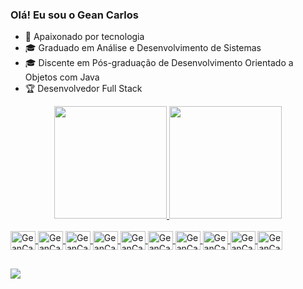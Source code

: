 ### Olá! Eu sou o Gean Carlos

- 🔭 Apaixonado por tecnologia
- 🎓 Graduado em Análise e Desenvolvimento de Sistemas
- 🎓 Discente em Pós-graduação de Desenvolvimento Orientado a Objetos com Java
- 🏆 Desenvolvedor Full Stack
<div align="center">
  <a href="https://github.com/geancarloslc">
  <img height="180em" src="https://github-readme-stats.vercel.app/api?username=geancarloslc&show_icons=true&theme=cobalt&include_all_commits=true&count_private=true"/>
  <img height="180em" src="https://github-readme-stats.vercel.app/api/top-langs/?username=geancarloslc&layout=compact&langs_count=7&theme=cobalt"/>
</div>
 
<div style="display: inline_block"><br>
  <img align="center" alt="GeanCarloslc-java" height="30" width="40" src="https://cdn.jsdelivr.net/gh/devicons/devicon/icons/java/java-original.svg">
  <img align="center" alt="GeanCarloslc-spring" height="30" width="40" src="https://cdn.jsdelivr.net/gh/devicons/devicon/icons/spring/spring-original.svg">
  <img align="center" alt="GeanCarloslc-oracledb" height="30" width="40" src="https://cdn.jsdelivr.net/gh/devicons/devicon/icons/oracle/oracle-original.svg">
  <img align="center" alt="GeanCarloslc-postgres" height="30" width="40" src="https://cdn.jsdelivr.net/gh/devicons/devicon/icons/postgresql/postgresql-original.svg">
  <img align="center" alt="GeanCarloslc-linux" height="30" width="40" src="https://cdn.jsdelivr.net/gh/devicons/devicon/icons/linux/linux-original.svg"> 
  <img align="center" alt="GeanCarloslc-angular" height="30" width="40" src="https://cdn.jsdelivr.net/gh/devicons/devicon/icons/angularjs/angularjs-original.svg">
  <img align="center" alt="GeanCarloslc-html" height="30" width="40" src="https://cdn.jsdelivr.net/gh/devicons/devicon/icons/html5/html5-original.svg">
  <img align="center" alt="GeanCarloslc-css" height="30" width="40" src="https://cdn.jsdelivr.net/gh/devicons/devicon/icons/css3/css3-original.svg">
  <img align="center" alt="GeanCarloslc-bootstrap" height="30" width="40" src="https://cdn.jsdelivr.net/gh/devicons/devicon/icons/bootstrap/bootstrap-original.svg">
  <img align="center" alt="GeanCarloslc-typescript" height="30" width="40" src="https://cdn.jsdelivr.net/gh/devicons/devicon/icons/typescript/typescript-original.svg">
  
</div>
  
##

<div> 

  <a href="https://www.linkedin.com/in/geancarlosac/" target="_blank"><img src="https://img.shields.io/badge/-LinkedIn-%230077B5?style=for-the-badge&logo=linkedin&logoColor=white" target="_blank"></a> 
  
</div>

